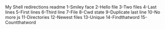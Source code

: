 My Shell redirections readme
1-Smiley face
2-Hello file
3-Two files
4-Last lines
5-First lines
6-Third line
7-File
8-Cwd state
9-Duplicate last line
10-No more js
11-Directories
12-Newest files
13-Unique
14-Findthatword
15-Countthatword

